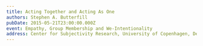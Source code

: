 ```yaml
---
title: Acting Together and Acting As One
authors: Stephen A. Butterfill
pubDate: 2015-05-21T23:00:00.000Z
event: Empathy, Group Membership and We-Intentionality
address: Center for Subjectivity Research, University of Copenhagen, Denmark
---
```


